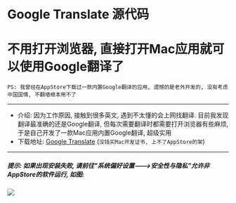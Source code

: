 Google Translate 源代码
================

# 不用打开浏览器, 直接打开Mac应用就可以使用Google翻译了

`PS: 我曾经在AppStore下载过一款内置Google翻译的应用, 遗憾的是老外开发的, 没有考虑中国国情, 不翻墙根本用不了`

---

- 介绍: 因为工作原因, 接触到很多英文, 遇到不太懂的会上网找翻译. 目前我发现翻译最准确的还是Google翻译, 但每次需要翻译时都需要打开浏览器有些麻烦, 于是自己开发了一款Mac应用内置Google翻译, 超级实用
- 下载地址: [Google Translate](http://share.weiyun.com/ad92f95c3e9d333e351bfcd351adf45b)  (`没钱买Mac开发证书, 上不了AppStore的架`)

---

##### 提示: 如果出现安装失败, 请前往"系统偏好设置--->安全性与隐私"允许非AppStore的软件运行, 如图:

![](http://7sbo4v.com1.z0.glb.clouddn.com/6426D24C-1411-445C-990A-B927871D44A4.png)